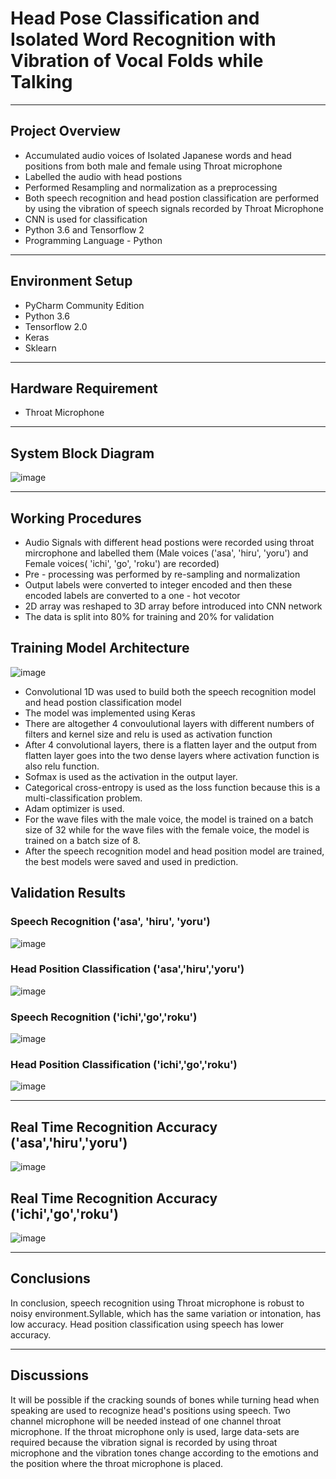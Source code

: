 # Head Pose Classification and Isolated Word Recognition with Vibration of Vocal Folds while Talking
___________________________________________________
## Project Overview
* Accumulated audio voices of Isolated Japanese words and head positions from both male and female using Throat microphone
* Labelled the audio with head postions
* Performed Resampling and normalization as a preprocessing
* Both speech recognition and head postion classification are performed by using the vibration of speech signals recorded by Throat Microphone
* CNN is used for classification
* Python 3.6 and Tensorflow 2
* Programming Language - Python
___________________________________________________________
## Environment Setup
* PyCharm Community Edition
* Python 3.6 
* Tensorflow 2.0
* Keras
* Sklearn
___________________________________________________________________________________________________
## Hardware Requirement
* Throat Microphone
_____________________________________________________________________________
## System Block Diagram
![image](https://user-images.githubusercontent.com/50255936/110509448-13cb2280-813d-11eb-9de4-070e87ff324d.png)
__________________________________________________________
## Working Procedures
* Audio Signals with different head postions were recorded using throat mircrophone and labelled them (Male voices ('asa', 'hiru', 'yoru') and Female voices( 'ichi', 'go', 'roku') are recorded)
* Pre - processing was performed by re-sampling and normalization
* Output labels were converted to integer encoded and then these encoded labels are converted to a one - hot vecotor
* 2D array was reshaped to 3D array before introduced into CNN network
* The data is split into 80% for training and 20% for validation

## Training Model Architecture
![image](https://user-images.githubusercontent.com/50255936/110511002-bcc64d00-813e-11eb-811b-13c7d80a49bb.png)

* Convolutional 1D was used to build both the speech recognition model and head postion classification model
* The model was implemented using Keras
* There are altogether 4 convoulutional layers with different numbers of filters and kernel size and relu is used as activation function
* After 4 convolutional layers, there is a flatten layer and the output from flatten layer goes into the two dense layers where activation function is also relu function.
* Sofmax is used as the activation in the output layer. 
* Categorical cross-entropy is used as the loss function because this is a multi-classification problem.
* Adam optimizer is used.
* For the wave files with the male voice, the model is trained on a batch size of 32 while for the wave files with the female voice, the model is trained on a batch size of 8.
* After the speech recognition model and head position model are trained, the best models were saved and used in prediction.

## Validation Results
### Speech Recognition ('asa', 'hiru', 'yoru')
![image](https://user-images.githubusercontent.com/50255936/110512552-4296c800-8140-11eb-9831-d66c61913b70.png)
### Head Position Classification ('asa','hiru','yoru')
![image](https://user-images.githubusercontent.com/50255936/110512608-517d7a80-8140-11eb-9c15-4920972d5429.png)
### Speech Recognition ('ichi','go','roku')
![image](https://user-images.githubusercontent.com/50255936/110513574-57279000-8141-11eb-95c2-05106a40be2a.png)
### Head Position Classification ('ichi','go','roku')
![image](https://user-images.githubusercontent.com/50255936/110513653-6dcde700-8141-11eb-8281-c970983eddb3.png)
_____________________________________________________________________________________________________________________________________________________________________
## Real Time Recognition Accuracy ('asa','hiru','yoru')
![image](https://user-images.githubusercontent.com/50255936/110513014-b8029880-8140-11eb-92f1-d9aac89ea026.png)

## Real Time Recognition Accuracy ('ichi','go','roku')
![image](https://user-images.githubusercontent.com/50255936/110514035-d4eb9b80-8141-11eb-966f-e48e929d5502.png)
______________________________________________________________________________________________________________________________
## Conclusions
In conclusion, speech recognition using Throat microphone is robust to noisy environment.Syllable, which has the same variation or intonation, has low accuracy. Head position classification using speech has lower accuracy.
_________________________________________________________________________
## Discussions
It will be possible if the cracking sounds of bones while turning head when speaking are used to recognize head's positions using speech. Two channel microphone will be needed instead of one channel throat microphone. If the throat microphone only is used, large data-sets are required because the vibration signal is recorded by using throat microphone and the vibration tones change according to the emotions and the position where the throat microphone is placed.
